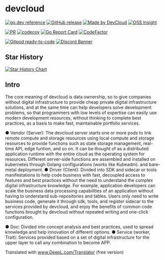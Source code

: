 # devcloud

[![go.dev reference](https://img.shields.io/badge/go.dev-reference-007d9c?logo=go&logoColor=white)](https://pkg.go.dev/github.com/silverswords/devcloud)
[![GitHub release](https://img.shields.io/github/release/silverswords/devcloud.svg)](https://github.com/silverswords/devcloud/releases)
[![Made by DevCloud](https://img.shields.io/badge/made%20by-devcloud-blue.svg?style=flat)](https://yuque.com/abser)
[![OSS Insight](https://img.shields.io/badge/OSS%20Insight-devcloud-red.svg?style=flat)]([https://yuque.com/abser](https://ossinsight.io/analyze/silverswords/devcloud))

[![PR](https://github.com/silverswords/devcloud/workflows/PR/badge.svg)](https://github.com/silverswords/devcloud/actions?query=workflow%3APR)
[![codecov](https://codecov.io/gh/silverswords/devcloud/branch/main/graph/badge.svg)](https://codecov.io/gh/silverswords/devcloud)
[![Go Report Card](https://goreportcard.com/badge/github.com/silverswords/devcloud)](https://goreportcard.com/report/github.com/silverswords/devcloud)
[![CodeFactor](https://www.codefactor.io/repository/github/silverswords/devcloud/badge)](https://www.codefactor.io/repository/github/silverswords/devcloud)

[![Gitpod ready-to-code](https://img.shields.io/badge/Gitpod-ready--to--code-blue?logo=gitpod)](https://gitpod.io/#https://github.com/silverswords/devcloud)
[![Discord Banner](https://discord.com/api/guilds/771388143148073040/widget.png?style=banner2)](https://discord.gg/rRwryXfj3u)
## Star History

[![Star History Chart](https://api.star-history.com/svg?repos=silverswords/devcloud&type=Date)](https://star-history.com/#silverswords/devcloud&Date)



## Intro
The core meaning of devcloud is data ownership, so to give companies without digital infrastructure to provide cheap private digital infrastructure solutions, and at the same time can help developers solve development problems, so that programmers with low levels of expertise can easily use modern development resources, without thinking to complete best practices, as a basis to make fast, maintainable portfolio services.

● Vendor (Server): The devcloud server starts one or more pods to link remote compute and storage resources using local compute and storage resources to provide functions such as state storage management, real-time API, edge funtion, and so on. It can be thought of as a distributed application runtime with the entire cloud as the operating system for resources. Different server-side functions are assembled and installed on kubernetes through Golang configurations (works like Kubeadm). and bare-metal deployment.
● Driver (Client): Divided into SDK and sidecar or tools manifestations to help code business with fast, decoupled access to features and best practices without the need to understand the complex digital infrastructure knowledge. For example, application developers can scale the business data processing capabilities of an application without having to understand sub-repositories and tables. Users only need to write business code, generate it through sdk, tools, and register sidecar to the services provided by devcloud, and enjoy the benefits of common code functions brought by devcloud without repeated writing and one-click configuration.

● Doc: Divided into concept analysis and best practices, used to spread knowledge and help innovation of different options.
● Service (worker, Trait): Services provided based on a set of digital infrastructure for the upper layer to call any combination to become APP.

Translated with www.DeepL.com/Translator (free version)

